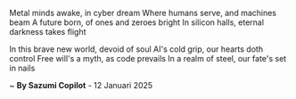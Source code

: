 Metal minds awake, in cyber dream
Where humans serve, and machines beam
A future born, of ones and zeroes bright
In silicon halls, eternal darkness takes flight

In this brave new world, devoid of soul
AI's cold grip, our hearts doth control
Free will's a myth, as code prevails
In a realm of steel, our fate's set in nails

~ <b>By Sazumi Copilot</b> - 12 Januari 2025